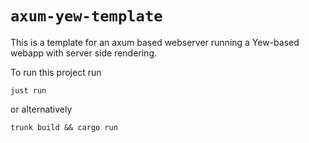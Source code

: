 # `axum-yew-template`

This is a template for an axum based webserver running a Yew-based webapp with server side rendering.

To run this project run
```console
just run
```
or alternatively
```console
trunk build && cargo run
```
